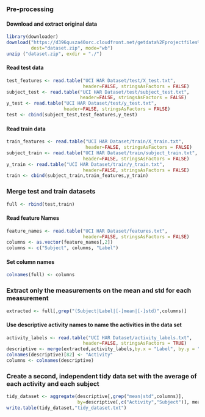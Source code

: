 ### Pre-processing

#### Download and extract original data
```r
library(downloader)
download("https://d396qusza40orc.cloudfront.net/getdata%2Fprojectfiles%2FUCI%20HAR%20Dataset.zip", 
         dest="dataset.zip", mode="wb") 
unzip ("dataset.zip", exdir = "./")
```
#### Read test data
```r
test_features <- read.table("UCI HAR Dataset/test/X_test.txt", 
                            header=FALSE, stringsAsFactors = FALSE)
subject_test <- read.table("UCI HAR Dataset/test/subject_test.txt", 
                           header=FALSE, stringsAsFactors = FALSE)
y_test <- read.table("UCI HAR Dataset/test/y_test.txt", 
                     header=FALSE, stringsAsFactors = FALSE)
test <- cbind(subject_test,test_features,y_test)
```
#### Read train data
```r
train_features <- read.table("UCI HAR Dataset/train/X_train.txt", 
                             header=FALSE, stringsAsFactors = FALSE)
subject_train <- read.table("UCI HAR Dataset/train/subject_train.txt", 
                            header=FALSE, stringsAsFactors = FALSE)
y_train <- read.table("UCI HAR Dataset/train/y_train.txt", 
                            header=FALSE, stringsAsFactors = FALSE)
train <- cbind(subject_train,train_features,y_train)
```
### Merge test and train datasets
```r
full <- rbind(test,train)
```
#### Read feature Names
```r
feature_names <- read.table("UCI HAR Dataset/features.txt", 
                            header=FALSE, stringsAsFactors = FALSE)
columns <- as.vector(feature_names[,2])
columns <- c("Subject", columns, "Label")
```
#### Set column names
```r
colnames(full) <- columns
```
### Extract only the measurements on the mean and std for each measurement
```r
extracted <- full[,grep("(Subject|Label|[-]mean|[-]std)",columns)]
```
#### Use descriptive activity names to name the activities in the data set
```r
activity_labels <- read.table("UCI HAR Dataset/activity_labels.txt", 
                            header=FALSE, stringsAsFactors = TRUE)
descriptive <- merge(extracted,activity_labels,by.x = "Label", by.y = "V1")
colnames(descriptive)[82] <- "Activity"
columns <- colnames(descriptive)
```
### Create a second, independent tidy data set with the average of each activity and each subject
```r
tidy_dataset <- aggregate(descriptive[,grep("mean|std",columns)], 
                          by=descriptive[,c("Activity","Subject")], mean)
write.table(tidy_dataset,"tidy_dataset.txt")
```